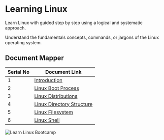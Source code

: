 # Learning Linux



Learn Linux with guided step by step using a logical and systematic approach.

Understand the fundamentals concepts, commands, or jargons of the Linux operating system.

## Document Mapper

| Serial No | Document Link |
| ------ | ------ |
| 1 | [Introduction][PlDa] |
| 2 | [Linux Boot Process][PlDb] |
| 3 | [Linux Distributions][PlDc] |
| 4 | [Linux Directory Structure][PlDd] |
| 5 | [Linux Filesystem][PlDe] |
| 6 | [Linux Shell][PlDf] |

[PlDa]: <./Linux/Introduction.md>
[PlDb]: <./Linux/Linux Boot Process.md>
[PlDc]: <./Linux/Linux Distributions.md>
[PlDd]: <./Linux/Linux Directory Structure.md>
[PlDe]: <./Linux/Linux Filesystem.md>
[PlDf]: <./Linux/Linux Shell.md>

![Learn Linux Bootcamp](https://github.com/ashrafkgit/Linux/assets/134578702/da7bb4fa-b6a1-4102-a01f-53362d76154d)







